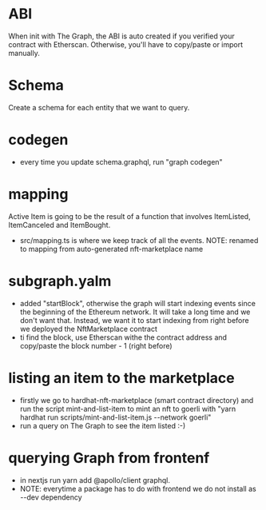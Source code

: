 # ABI

When init with The Graph, the ABI is auto created if you verified your contract with Etherscan. Otherwise, you'll have to copy/paste or import manually.

# Schema

Create a schema for each entity that we want to query.

# codegen

- every time you update schema.graphql, run "graph codegen"

# mapping

Active Item is going to be the result of a function that involves ItemListed, ItemCanceled and ItemBought.

- src/mapping.ts is where we keep track of all the events. NOTE: renamed to mapping from auto-generated nft-marketplace name

# subgraph.yalm

- added "startBlock", otherwise the graph will start indexing events since the beginning of the Ethereum network. It will take a long time and we don't want that. Instead, we want it to start indexing from right before we deployed the NftMarketplace contract
- ti find the block, use Etherscan withe the contract address and copy/paste the block number - 1 (right before)

# listing an item to the marketplace

- firstly we go to hardhat-nft-marketplace (smart contract directory) and run the script mint-and-list-item to mint an nft to goerli with "yarn hardhat run scripts/mint-and-list-item.js --network goerli"
- run a query on The Graph to see the item listed :-)

# querying Graph from frontenf

- in nextjs run yarn add @apollo/client graphql.
- NOTE: everytime a package has to do with frontend we do not install as --dev dependency
